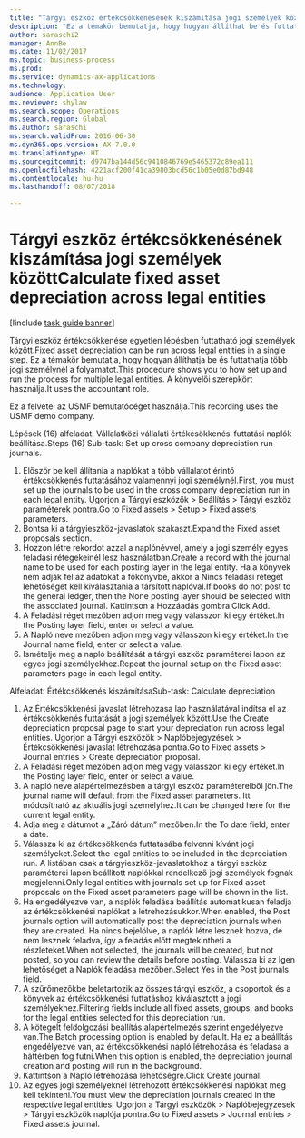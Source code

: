 ```yaml
--- 
title: "Tárgyi eszköz értékcsökkenésének kiszámítása jogi személyek között"
description: "Ez a témakör bemutatja, hogy hogyan állíthat be és futtathat több jogi személynél értékcsökkenés folyamatot."
author: saraschi2
manager: AnnBe
ms.date: 11/02/2017
ms.topic: business-process
ms.prod: 
ms.service: dynamics-ax-applications
ms.technology: 
audience: Application User
ms.reviewer: shylaw
ms.search.scope: Operations
ms.search.region: Global
ms.author: saraschi
ms.search.validFrom: 2016-06-30
ms.dyn365.ops.version: AX 7.0.0
ms.translationtype: HT
ms.sourcegitcommit: d9747ba144d56c9410846769e5465372c89ea111
ms.openlocfilehash: 4221acf200f41ca39803bcd56c1b05e0d87bd948
ms.contentlocale: hu-hu
ms.lasthandoff: 08/07/2018

---
```

# <a name="calculate-fixed-asset-depreciation-across-legal-entities"></a><span data-ttu-id="e293f-103">Tárgyi eszköz értékcsökkenésének kiszámítása jogi személyek között</span><span class="sxs-lookup"><span data-stu-id="e293f-103">Calculate fixed asset depreciation across legal entities</span></span>

[!include [task guide banner](../../includes/task-guide-banner.md)]

<span data-ttu-id="e293f-104">Tárgyi eszköz értékcsökkenése egyetlen lépésben futtatható jogi személyek között.</span><span class="sxs-lookup"><span data-stu-id="e293f-104">Fixed asset depreciation can be run across legal entities in a single step.</span></span> <span data-ttu-id="e293f-105">Ez a témakör bemutatja, hogy hogyan állíthatja be és futtathatja több jogi személynél a folyamatot.</span><span class="sxs-lookup"><span data-stu-id="e293f-105">This procedure shows you to how set up and run the process for multiple legal entities.</span></span> <span data-ttu-id="e293f-106">A könyvelői szerepkört használja.</span><span class="sxs-lookup"><span data-stu-id="e293f-106">It uses the accountant role.</span></span>  

<span data-ttu-id="e293f-107">Ez a felvétel az USMF bemutatócéget használja.</span><span class="sxs-lookup"><span data-stu-id="e293f-107">This recording uses the USMF demo company.</span></span>


<span data-ttu-id="e293f-108">Lépések (16) alfeladat: Vállalatközi vállalati értékcsökkenés-futtatási naplók beállítása.</span><span class="sxs-lookup"><span data-stu-id="e293f-108">Steps (16) Sub-task: Set up cross company depreciation run journals.</span></span> 

1. <span data-ttu-id="e293f-109">Először be kell állítania a naplókat a több vállalatot érintő értékcsökkenés futtatásához valamennyi jogi személynél.</span><span class="sxs-lookup"><span data-stu-id="e293f-109">First, you must set up the journals to be used in the cross company depreciation run in each legal entity.</span></span> <span data-ttu-id="e293f-110">Ugorjon a Tárgyi eszközök > Beállítás > Tárgyi eszköz paraméterek pontra.</span><span class="sxs-lookup"><span data-stu-id="e293f-110">Go to Fixed assets > Setup > Fixed assets parameters.</span></span> 
2. <span data-ttu-id="e293f-111">Bontsa ki a tárgyieszköz-javaslatok szakaszt.</span><span class="sxs-lookup"><span data-stu-id="e293f-111">Expand the Fixed asset proposals section.</span></span> 
3. <span data-ttu-id="e293f-112">Hozzon létre rekordot azzal a naplónévvel, amely a jogi személy egyes feladási rétegekeinél lesz használatban.</span><span class="sxs-lookup"><span data-stu-id="e293f-112">Create a record with the journal name to be used for each posting layer in the legal entity.</span></span> <span data-ttu-id="e293f-113">Ha a könyvek nem adják fel az adatokat a főkönyvbe, akkor a Nincs feladási réteget lehetőséget kell kiválasztania a társított naplóval.</span><span class="sxs-lookup"><span data-stu-id="e293f-113">If books do not post to the general ledger, then the None posting layer should be selected with the associated journal.</span></span> <span data-ttu-id="e293f-114">Kattintson a Hozzáadás gombra.</span><span class="sxs-lookup"><span data-stu-id="e293f-114">Click Add.</span></span> 
4. <span data-ttu-id="e293f-115">A Feladási réget mezőben adjon meg vagy válasszon ki egy értéket.</span><span class="sxs-lookup"><span data-stu-id="e293f-115">In the Posting layer field, enter or select a value.</span></span> 
5. <span data-ttu-id="e293f-116">A Napló neve mezőben adjon meg vagy válasszon ki egy értéket.</span><span class="sxs-lookup"><span data-stu-id="e293f-116">In the Journal name field, enter or select a value.</span></span> 
6. <span data-ttu-id="e293f-117">Ismételje meg a napló beállítását a tárgyi eszköz paraméterei lapon az egyes jogi személyekhez.</span><span class="sxs-lookup"><span data-stu-id="e293f-117">Repeat the journal setup on the Fixed asset parameters page in each legal entity.</span></span> 

<span data-ttu-id="e293f-118">Alfeladat: Értékcsökkenés kiszámítása</span><span class="sxs-lookup"><span data-stu-id="e293f-118">Sub-task: Calculate depreciation</span></span>

1. <span data-ttu-id="e293f-119">Az Értékcsökkenési javaslat létrehozása lap használatával indítsa el az értékcsökkenés futtatását a jogi személyek között.</span><span class="sxs-lookup"><span data-stu-id="e293f-119">Use the Create depreciation proposal page to start your depreciation run across legal entities.</span></span> <span data-ttu-id="e293f-120">Ugorjon a Tárgyi eszközök > Naplóbejegyzések > Értékcsökkenési javaslat létrehozása pontra.</span><span class="sxs-lookup"><span data-stu-id="e293f-120">Go to Fixed assets > Journal entries > Create depreciation proposal.</span></span> 
2. <span data-ttu-id="e293f-121">A Feladási réget mezőben adjon meg vagy válasszon ki egy értéket.</span><span class="sxs-lookup"><span data-stu-id="e293f-121">In the Posting layer field, enter or select a value.</span></span> 
3. <span data-ttu-id="e293f-122">A napló neve alapértelmezésben a tárgyi eszköz paramétereiből jön.</span><span class="sxs-lookup"><span data-stu-id="e293f-122">The journal name will default from the Fixed asset parameters.</span></span> <span data-ttu-id="e293f-123">Itt módosítható az aktuális jogi személyhez.</span><span class="sxs-lookup"><span data-stu-id="e293f-123">It can be changed here for the current legal entity.</span></span> 
4. <span data-ttu-id="e293f-124">Adja meg a dátumot a „Záró dátum” mezőben.</span><span class="sxs-lookup"><span data-stu-id="e293f-124">In the To date field, enter a date.</span></span> 
5. <span data-ttu-id="e293f-125">Válassza ki az értékcsökkenés futtatásába felvenni kívánt jogi személyeket.</span><span class="sxs-lookup"><span data-stu-id="e293f-125">Select the legal entities to be included in the depreciation run.</span></span> <span data-ttu-id="e293f-126">A listában csak a tárgyieszköz-javaslatokhoz a tárgyi eszköz paraméterei lapon beállított naplókkal rendelkező jogi személyek fognak megjelenni.</span><span class="sxs-lookup"><span data-stu-id="e293f-126">Only legal entities with journals set up for Fixed asset proposals on the Fixed asset parameters page will be shown in the list.</span></span> 
6. <span data-ttu-id="e293f-127">Ha engedélyezve van, a naplók feladása beállítás automatikusan feladja az értékcsökkenési naplókat a létrehozásukkor.</span><span class="sxs-lookup"><span data-stu-id="e293f-127">When enabled, the Post journals option will automatically post the depreciation journals when they are created.</span></span> <span data-ttu-id="e293f-128">Ha nincs bejelölve, a naplók létre lesznek hozva, de nem lesznek feladva, így a feladás előtt megtekintheti a részleteket.</span><span class="sxs-lookup"><span data-stu-id="e293f-128">When not selected, the journals will be created, but not posted, so you can review the details before posting.</span></span> <span data-ttu-id="e293f-129">Válassza ki az Igen lehetőséget a Naplók feladása mezőben.</span><span class="sxs-lookup"><span data-stu-id="e293f-129">Select Yes in the Post journals field.</span></span> 
7. <span data-ttu-id="e293f-130">A szűrőmezőkbe beletartozik az összes tárgyi eszköz, a csoportok és a könyvek az értékcsökkenési futtatáshoz kiválasztott a jogi személyekhez.</span><span class="sxs-lookup"><span data-stu-id="e293f-130">Filtering fields include all fixed assets, groups, and books for the legal entities selected for this depreciation run.</span></span> 
8. <span data-ttu-id="e293f-131">A kötegelt feldolgozási beállítás alapértelmezés szerint engedélyezve van.</span><span class="sxs-lookup"><span data-stu-id="e293f-131">The Batch processing option is enabled by default.</span></span> <span data-ttu-id="e293f-132">Ha ez a beállítás engedélyezve van, az értékcsökkenési napló létrehozása és feladása a háttérben fog futni.</span><span class="sxs-lookup"><span data-stu-id="e293f-132">When this option is enabled, the depreciation journal creation and posting will run in the background.</span></span> 
9. <span data-ttu-id="e293f-133">Kattintson a Napló létrehozása lehetőségre.</span><span class="sxs-lookup"><span data-stu-id="e293f-133">Click Create journal.</span></span> 
10. <span data-ttu-id="e293f-134">Az egyes jogi személyeknél létrehozott értékcsökkenési naplókat meg kell tekinteni.</span><span class="sxs-lookup"><span data-stu-id="e293f-134">You must view the depreciation journals created in the respective legal entities.</span></span> <span data-ttu-id="e293f-135">Ugorjon a Tárgyi eszközök > Naplóbejegyzések > Tárgyi eszközök naplója pontra.</span><span class="sxs-lookup"><span data-stu-id="e293f-135">Go to Fixed assets > Journal entries > Fixed assets journal.</span></span>

